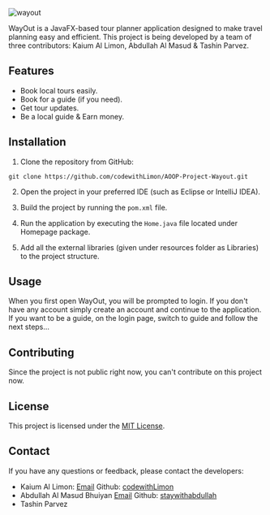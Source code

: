 ![wayout](https://github.com/codewithLimon/AOOP-Project-Wayout/blob/Main/src/main/resources/wayout/files/images/Logo.png?raw=true)

WayOut is a JavaFX-based tour planner application designed to make travel planning easy and efficient. This project is being developed by a team of three contributors: Kaium Al Limon, Abdullah Al Masud & Tashin Parvez.

## Features

- Book local tours easily.
- Book for a guide (if you need).
- Get tour updates.
- Be a local guide & Earn money.

## Installation

1. Clone the repository from GitHub: 
  ```
  git clone https://github.com/codewithLimon/AOOP-Project-Wayout.git
  ```
  
2. Open the project in your preferred IDE (such as Eclipse or IntelliJ IDEA).

3. Build the project by running the `pom.xml` file.

4. Run the application by executing the `Home.java` file located under Homepage package.

5. Add all the external libraries (given under resources folder as Libraries) to the project structure. 

## Usage

When you first open WayOut, you will be prompted to login. If you don't have any account simply create an account and continue to the application. 
If you want to be a guide, on the login page, switch to guide and follow the next steps...

## Contributing

Since the project is not public right now, you can't contribute on this project now.

## License

This project is licensed under the [MIT License](https://github.com/<username>/<repository>/blob/main/LICENSE). 

## Contact

If you have any questions or feedback, please contact the developers:

- Kaium Al Limon: [Email](mailto:limon.3cs@gmail.com)  Github: [codewithLimon](https://github.com/codewithLimon)
- Abdullah Al Masud Bhuiyan [Email](masudbuiyan50@gmail.com)  Github: [staywithabdullah](https://github.com/staywithabdullah)
- Tashin Parvez

